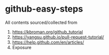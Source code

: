 # github-easy-steps

All contents sourced/collected from 

  1. https://kbroman.org/github_tutorial
  2. https://yangsu.github.io/pull-request-tutorial/
  3. https://help.github.com/en/articles/
  4. Exposure 

